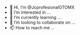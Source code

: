 - 👋 Hi, I’m @JcprofesionalGTOMX
- 👀 I’m interested in ...
- 🌱 I’m currently learning ...
- 💞️ I’m looking to collaborate on ...
- 📫 How to reach me ...

<!---
JcprofesionalGTOMX/JcprofesionalGTOMX is a ✨ special ✨ repository because its `README.md` (this file) appears on your GitHub profile.
You can click the Preview link to take a look at your changes.
--->
